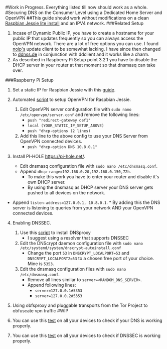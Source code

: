 #Work in Progress. Everything listed till now should work as a whole.
#Securing DNS on the Consumer Level using a Dedicated Home Server and OpenVPN 
##This guide should work without modifications on a clean [Raspbian Jessie lite install](https://www.raspberrypi.org/downloads/raspbian/) and an IPV4 network.
###Related Setup
1.	Incase of Dynamic Public IP, you have to create a hostname for your public IP that updates frequently so you can always access the OpenVPN network. There are a lot of free options you can use. I found [noip's](https://noip.com) update client to be somewhat lacking. I have since then changed to [ddnss.de](https://ddnss.de/) in conjunction with ddclient and it works like a charm.
2.	As described in Raspberry Pi Setup point 3.2.1 you have to disable the DHCP server in your router at that moment so that dnsmasq can take over. 

###Raspberry Pi Setup
1.	Set a static IP for Raspbian Jessie with this [guide](https://www.modmypi.com/blog/how-to-give-your-raspberry-pi-a-static-ip-address-update).

2.	Automated [script](https://github.com/StarshipEngineer/OpenVPN-Setup) to setup OpenVPN for Raspbian Jessie.
	1. Edit OpenVPN server configuration file with `sudo nano /etc/openvpn/server.conf` and remove the following lines:
		* `push "redirect-gateway def1"`
		* `local (YOUR_STATIC_IP_SETUP_ABOVE)`
		* `push "dhcp-options (2 lines)`
	2. Add this line to the above config to use your DNS Server from OpenVPN connected devices. 
		* `push "dhcp-option DNS 10.8.0.1"` 
      
3.	Install PI-HOLE https://pi-hole.net/.
	* Edit dnsmasq configuration file with `sudo nano /etc/dnsmasq.conf`.
	* Append `dhcp-range=192.168.0.20,192.168.0.150,72h`. 
		* To make this work you have to enter your router and disable it's own DHCP server.
		* By using the dnsmasq as DHCP server your DNS server gets pushed to all devices on the network.
  * Append `listen-address=127.0.0.1, 10.8.0.1`.
		* By adding this the DNS server is listening to queries from your network AND your OpenVPN connected devices.
      
4.	Enabling DNSSEC.
	1.	Use this [script](https://github.com/simonclausen/dnscrypt-autoinstall) to install DNSproxy 
		* I suggest using a resolver that supports DNSSEC
	2.	Edit the DNScrypt daemon configuration file with `sudo nano /etc/systemd/system/dnscrypt-autoinstall.conf`
		*	Change the port `53` in `DNSCRYPT_LOCALPORT=53` and `DNSCRYPT_LOCALPORT2=53` to a chosen free port of your choice. Mine is `5353`.
	3.	Edit the dnsmasq configuration files with `sudo nano /etc/dnsmasq.conf`.
		* Remove all lines similar to `server=<RANDOM_DNS_SERVER>`.
		* Append following lines:
			* `server=127.0.0.1#5353`
			* `server=127.0.0.2#5353`
			
5. 	Using obfsproxy and pluggable transports from the Tor Project to obfuscate vpn traffic #WIP

5. You can use this [test](https://dnsleaktest.com/) on all your devices to check if your DNS is working properly.
6. You can use this [test](http://dnssec.vs.uni-due.de/) on all your devices to check if DNSSEC is working properly.






